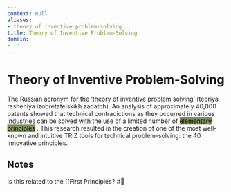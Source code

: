 ```yaml
---
context: null
aliases:
- theory of inventive problem-solving
title: Theory of Inventive Problem-Solving
domain:
- ''
---
```


# Theory of Inventive Problem-Solving

The Russian acronym for the ‘theory of inventive problem solving’ (teoriya resheniya izobretatelskikh zadatch). An analysis of approximately 40,000 patents showed that technical contradictions as they occurred in various industries can be solved with the use of a limited number of <mark style="background: #496417AD;">elementary principles</mark> . This research resulted in the creation of one of the most well-known and intuitive TRIZ tools for technical problem-solving: the 40 innovative principles.

## Notes

Is this related to the [[First Principles? #🌱
